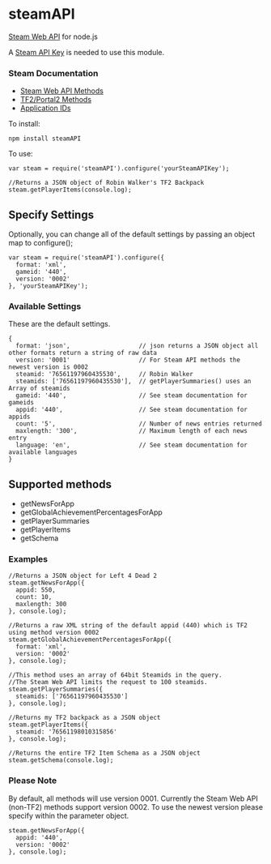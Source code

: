 steamAPI
====================

[Steam Web API](http://steamcommunity.com/dev) for node.js

A [Steam API Key](http://steamcommunity.com/dev/apikey) is needed to use this module.

### Steam Documentation
*    [Steam Web API Methods](http://developer.valvesoftware.com/wiki/Steam_Web_API)
*    [TF2/Portal2 Methods](http://wiki.teamfortress.com/wiki/WebAPI)
*    [Application IDs](http://developer.valvesoftware.com/wiki/Steam_Application_IDs)

To install:

    npm install steamAPI

To use:

    var steam = require('steamAPI').configure('yourSteamAPIKey');
    
    //Returns a JSON object of Robin Walker's TF2 Backpack
    steam.getPlayerItems(console.log); 

Specify Settings
--------------------
Optionally, you can change all of the default settings by passing an object map to configure();

    var steam = require('steamAPI').configure({
      format: 'xml',
      gameid: '440',
      version: '0002'
    }, 'yourSteamAPIKey');

### Available Settings
These are the default settings.

    {
      format: 'json',                   // json returns a JSON object all other formats return a string of raw data
      version: '0001'                   // For Steam API methods the newest version is 0002
      steamid: '76561197960435530',     // Robin Walker
      steamids: ['76561197960435530'],  // getPlayerSummaries() uses an Array of steamids
      gameid: '440',                    // See steam documentation for gameids 
      appid: '440',                     // See steam documentation for appids 
      count: '5',                       // Number of news entries returned
      maxlength: '300',                 // Maximum length of each news entry
      language: 'en',                   // See steam documentation for available languages
    }

Supported methods
-----------------------
*   getNewsForApp
*   getGlobalAchievementPercentagesForApp
*   getPlayerSummaries
*   getPlayerItems
*   getSchema

### Examples

    //Returns a JSON object for Left 4 Dead 2
    steam.getNewsForApp({
      appid: 550,
      count: 10,
      maxlength: 300
    }, console.log);

    //Returns a raw XML string of the default appid (440) which is TF2 using method version 0002
    steam.getGlobalAchievementPercentagesForApp({
      format: 'xml',
      version: '0002'
    }, console.log);

    //This method uses an array of 64bit Steamids in the query.
    //The Steam Web API limits the request to 100 steamids.
    steam.getPlayerSummaries({
      steamids: ['76561197960435530']
    }, console.log);

    //Returns my TF2 backpack as a JSON object
    steam.getPlayerItems({
      steamid: '76561198010315856'
    }, console.log);

    //Returns the entire TF2 Item Schema as a JSON object
    steam.getSchema(console.log);

### Please Note
By default, all methods will use version 0001. Currently the Steam Web API (non-TF2) methods support version 0002. To use the newest version please specify within the parameter object.

    steam.getNewsForApp({
      appid: '440',
      version: '0002'
    }, console.log);
